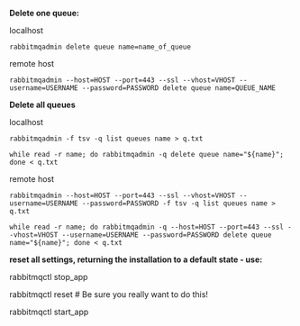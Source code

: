 **Delete one queue:**

localhost

```rabbitmqadmin delete queue name=name_of_queue```

remote host

```rabbitmqadmin --host=HOST --port=443 --ssl --vhost=VHOST --username=USERNAME --password=PASSWORD delete queue name=QUEUE_NAME```

**Delete all queues**

localhost

`rabbitmqadmin -f tsv -q list queues name > q.txt`

`while read -r name; do rabbitmqadmin -q delete queue name="${name}"; done < q.txt`

remote host

`rabbitmqadmin --host=HOST --port=443 --ssl --vhost=VHOST --username=USERNAME --password=PASSWORD -f tsv -q list queues name > q.txt`

`while read -r name; do rabbitmqadmin -q --host=HOST --port=443 --ssl --vhost=VHOST --username=USERNAME --password=PASSWORD delete queue name="${name}"; done < q.txt`

**reset all settings, returning the installation to a default state - use:**

rabbitmqctl stop_app

rabbitmqctl reset    # Be sure you really want to do this!

rabbitmqctl start_app
